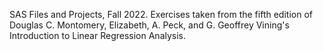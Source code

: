SAS Files and Projects, Fall 2022. Exercises taken from the fifth edition of Douglas C. Montomery, Elizabeth, A. Peck, and G. Geoffrey Vining's Introduction to Linear Regression Analysis. 
